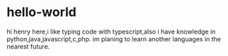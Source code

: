 # hello-world
hi henry here,i like typing code with typescript,also i have knowledge in python,java,javascript,c,php.
im planing to learn another languages in the nearest future.
